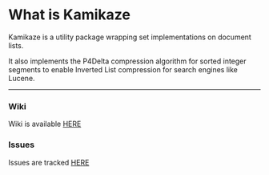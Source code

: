 What is Kamikaze
===============

Kamikaze is a utility package wrapping set implementations on document lists. 

It also implements the P4Delta compression algorithm for sorted integer segments to enable Inverted List compression for 
search engines like Lucene. 

------------------------------------

### Wiki

Wiki is available [HERE](http://snaprojects.jira.com/wiki/display/KAMI/Home)

### Issues

Issues are tracked [HERE](http://snaprojects.jira.com/browse/KAMI)
